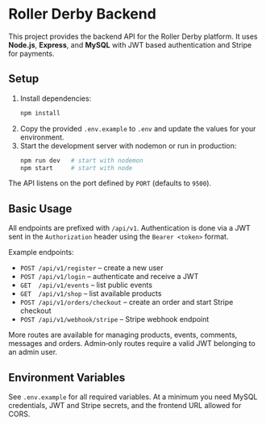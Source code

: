 # Roller Derby Backend

This project provides the backend API for the Roller Derby platform. It uses **Node.js**, **Express**, and **MySQL** with JWT based authentication and Stripe for payments.

## Setup

1. Install dependencies:
   ```bash
   npm install
   ```
2. Copy the provided `.env.example` to `.env` and update the values for your environment.
3. Start the development server with nodemon or run in production:
   ```bash
   npm run dev   # start with nodemon
   npm start     # start with node
   ```

The API listens on the port defined by `PORT` (defaults to `9500`).

## Basic Usage

All endpoints are prefixed with `/api/v1`. Authentication is done via a JWT sent in the `Authorization` header using the `Bearer <token>` format.

Example endpoints:

- `POST /api/v1/register` – create a new user
- `POST /api/v1/login` – authenticate and receive a JWT
- `GET  /api/v1/events` – list public events
- `GET  /api/v1/shop` – list available products
- `POST /api/v1/orders/checkout` – create an order and start Stripe checkout
- `POST /api/v1/webhook/stripe` – Stripe webhook endpoint

More routes are available for managing products, events, comments, messages and orders. Admin‑only routes require a valid JWT belonging to an admin user.

## Environment Variables

See `.env.example` for all required variables. At a minimum you need MySQL credentials, JWT and Stripe secrets, and the frontend URL allowed for CORS.